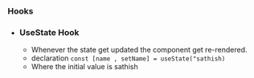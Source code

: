 ### Hooks

- ### UseState Hook
  - Whenever the state get updated the component get re-rendered.
  - declaration `const [name , setName] = useState("sathish)`
  - Where the initial value is sathish

